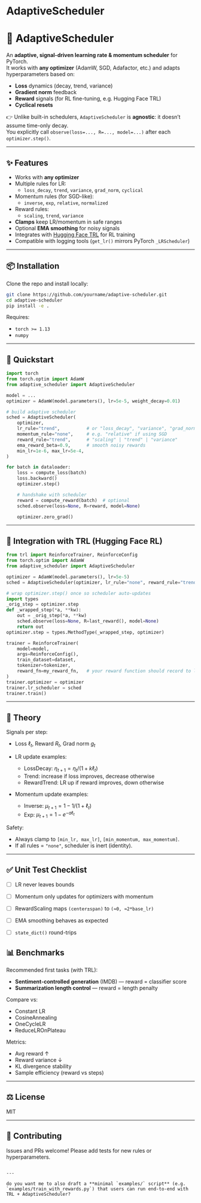 # AdaptiveScheduler


# 🔀 AdaptiveScheduler

An **adaptive, signal-driven learning rate & momentum scheduler** for PyTorch.  
It works with **any optimizer** (AdamW, SGD, Adafactor, etc.) and adapts hyperparameters based on:

- **Loss** dynamics (decay, trend, variance)
- **Gradient norm** feedback
- **Reward** signals (for RL fine-tuning, e.g. Hugging Face TRL)
- **Cyclical resets**

👉 Unlike built-in schedulers, `AdaptiveScheduler` is **agnostic**: it doesn’t assume time-only decay.  
You explicitly call `observe(loss=..., R=..., model=...)` after each `optimizer.step()`.

---

## ✨ Features

- Works with **any optimizer**
- Multiple rules for LR:
  - `loss_decay`, `trend`, `variance`, `grad_norm`, `cyclical`
- Momentum rules (for SGD-like):
  - `inverse`, `exp`, `relative`, `normalized`
- Reward rules:
  - `scaling`, `trend`, `variance`
- **Clamps** keep LR/momentum in safe ranges
- Optional **EMA smoothing** for noisy signals
- Integrates with [Hugging Face TRL](https://github.com/huggingface/trl) for RL training
- Compatible with logging tools (`get_lr()` mirrors PyTorch `_LRScheduler`)

---

## 📦 Installation

Clone the repo and install locally:

```bash
git clone https://github.com/yourname/adaptive-scheduler.git
cd adaptive-scheduler
pip install -e .
````

Requires:

* `torch >= 1.13`
* `numpy`

---

## 🚀 Quickstart

```python
import torch
from torch.optim import AdamW
from adaptive_scheduler import AdaptiveScheduler

model = ...
optimizer = AdamW(model.parameters(), lr=5e-5, weight_decay=0.01)

# build adaptive scheduler
sched = AdaptiveScheduler(
    optimizer,
    lr_rule="trend",          # or "loss_decay", "variance", "grad_norm", "cyclical"
    momentum_rule="none",     # e.g. "relative" if using SGD
    reward_rule="trend",      # "scaling" | "trend" | "variance"
    ema_reward_beta=0.9,      # smooth noisy rewards
    min_lr=1e-6, max_lr=5e-4,
)

for batch in dataloader:
    loss = compute_loss(batch)
    loss.backward()
    optimizer.step()

    # handshake with scheduler
    reward = compute_reward(batch)  # optional
    sched.observe(loss=None, R=reward, model=None)

    optimizer.zero_grad()
```

---

## 🤝 Integration with TRL (Hugging Face RL)

```python
from trl import ReinforceTrainer, ReinforceConfig
from torch.optim import AdamW
from adaptive_scheduler import AdaptiveScheduler

optimizer = AdamW(model.parameters(), lr=5e-5)
sched = AdaptiveScheduler(optimizer, lr_rule="none", reward_rule="trend")

# wrap optimizer.step() once so scheduler auto-updates
import types
_orig_step = optimizer.step
def _wrapped_step(*a, **kw):
    out = _orig_step(*a, **kw)
    sched.observe(loss=None, R=last_reward(), model=None)
    return out
optimizer.step = types.MethodType(_wrapped_step, optimizer)

trainer = ReinforceTrainer(
    model=model,
    args=ReinforceConfig(),
    train_dataset=dataset,
    tokenizer=tokenizer,
    reward_fn=my_reward_fn,   # your reward function should record to last_reward()
)
trainer.optimizer = optimizer
trainer.lr_scheduler = sched
trainer.train()
```

---

## 📐 Theory

Signals per step:

* Loss $\ell_t$, Reward $R_t$, Grad norm $g_t$
* LR update examples:

  * LossDecay: $\eta_{t+1} = \eta_t / (1 + k\ell_t)$
  * Trend: increase if loss improves, decrease otherwise
  * RewardTrend: LR up if reward improves, down otherwise
* Momentum update examples:

  * Inverse: $\mu_{t+1} = 1 - 1/(1+\ell_t)$
  * Exp: $\mu_{t+1} = 1 - e^{-a\ell_t}$

Safety:

* Always clamp to `[min_lr, max_lr]`, `[min_momentum, max_momentum]`.
* If all rules = `"none"`, scheduler is inert (identity).

---

## ✅ Unit Test Checklist

* [ ] LR never leaves bounds
* [ ] Momentum only updates for optimizers with momentum
* [ ] RewardScaling maps `(center±span)` to `(≈0, ≈2*base_lr)`
* [ ] EMA smoothing behaves as expected
* [ ] `state_dict()` round-trips


## 📊 Benchmarks

Recommended first tasks (with TRL):

* **Sentiment-controlled generation** (IMDB) — reward = classifier score
* **Summarization length control** — reward = length penalty

Compare vs:

* Constant LR
* CosineAnnealing
* OneCycleLR
* ReduceLROnPlateau

Metrics:

* Avg reward ↑
* Reward variance ↓
* KL divergence stability
* Sample efficiency (reward vs steps)

---

## ⚖️ License

MIT

---

## 🙌 Contributing

Issues and PRs welcome! Please add tests for new rules or hyperparameters.

```

---

do you want me to also draft a **minimal `examples/` script** (e.g. `examples/train_with_rewards.py`) that users can run end-to-end with TRL + AdaptiveScheduler?
```
